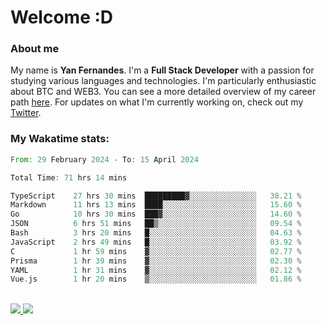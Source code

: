 # Welcome :D

### About me

My name is **Yan Fernandes**. I'm a **Full Stack Developer** with a passion for studying various languages and technologies. I'm particularly enthusiastic about BTC and WEB3. You can see a more detailed overview of my career path [here](https://yan-pi.vercel.app/). For updates on what I'm currently working on, check out my [Twitter](https://twitter.com/yamigake).

### My Wakatime stats:
<!--START_SECTION:waka-->

```rust
From: 29 February 2024 - To: 15 April 2024

Total Time: 71 hrs 14 mins

TypeScript    27 hrs 30 mins  █████████▓░░░░░░░░░░░░░░░   38.21 %
Markdown      11 hrs 13 mins  ████░░░░░░░░░░░░░░░░░░░░░   15.60 %
Go            10 hrs 30 mins  ███▓░░░░░░░░░░░░░░░░░░░░░   14.60 %
JSON          6 hrs 51 mins   ██▒░░░░░░░░░░░░░░░░░░░░░░   09.54 %
Bash          3 hrs 20 mins   █░░░░░░░░░░░░░░░░░░░░░░░░   04.63 %
JavaScript    2 hrs 49 mins   █░░░░░░░░░░░░░░░░░░░░░░░░   03.92 %
C             1 hr 59 mins    ▓░░░░░░░░░░░░░░░░░░░░░░░░   02.77 %
Prisma        1 hr 39 mins    ▓░░░░░░░░░░░░░░░░░░░░░░░░   02.30 %
YAML          1 hr 31 mins    ▓░░░░░░░░░░░░░░░░░░░░░░░░   02.12 %
Vue.js        1 hr 20 mins    ▒░░░░░░░░░░░░░░░░░░░░░░░░   01.86 %
```

<!--END_SECTION:waka-->

<div style="display: inline_block"><br>
  <a style="border-radius:10px;" href="https://www.linkedin.com/in/yan-fernandes-55a81a201/" target="_blank"><img src="https://img.shields.io/badge/LinkedIn-0077B5?style=for-the-badge&logo=linkedin&logoColor=white" target="_blank"</a> 
  <a style="border-radius:10px;" href = "mailto:yanfernandes404@gmail.com"><img src="https://img.shields.io/badge/-Gmail-%23333?style=for-the-badge&logo=gmail&logoColor=white" target="_blank"></a>
</div>
